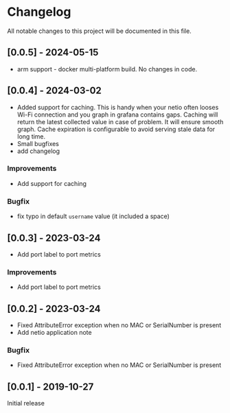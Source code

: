 # Changelog

All notable changes to this project will be documented in this file.

## [0.0.5] - 2024-05-15
- arm support - docker multi-platform build. No changes in code.

## [0.0.4] - 2024-03-02
- Added support for caching. This is handy when your netio often looses Wi-Fi connection and you graph in grafana contains gaps. Caching will return the latest collected value in case of problem. It will ensure smooth graph. Cache expiration is configurable to avoid serving stale data for long time.
- Small bugfixes
- add changelog

### Improvements
- Add support for caching

### Bugfix
- fix typo in default `username` value (it included a space)


## [0.0.3] - 2023-03-24
- Add port label to port metrics

### Improvements
- Add port label to port metrics


## [0.0.2] - 2023-03-24
- Fixed AttributeError exception when no MAC or SerialNumber is present
- Add netio application note

### Bugfix
- Fixed AttributeError exception when no MAC or SerialNumber is present

## [0.0.1] - 2019-10-27
Initial release
